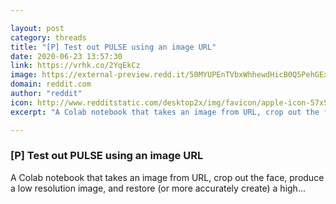 ```yaml
---

layout: post
category: threads
title: "[P] Test out PULSE using an image URL"
date: 2020-06-23 13:57:30
link: https://vrhk.co/2YqEkCz
image: https://external-preview.redd.it/50MYUPEnTVbxWhhewdHicB0Q5PehGExXs_RbxHwgWCI.jpg?width=207&height=108.376963351&auto=webp&crop=207:108.376963351,smart&s=6e22e0cdf1aa9b832a8b280b055650f4cbef9c44
domain: reddit.com
author: "reddit"
icon: http://www.redditstatic.com/desktop2x/img/favicon/apple-icon-57x57.png
excerpt: "A Colab notebook that takes an image from URL, crop out the face, produce a low resolution image, and restore (or more accurately create) a high..."

---
```


### [P] Test out PULSE using an image URL

A Colab notebook that takes an image from URL, crop out the face, produce a low resolution image, and restore (or more accurately create) a high...